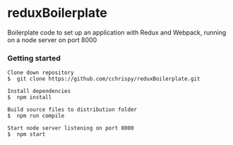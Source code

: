 # reduxBoilerplate
Boilerplate code to set up an application with Redux and Webpack, running on a node server on port 8000  

### Getting started  
```
Clone down repository  
$  git clone https://github.com/cchrispy/reduxBoilerplate.git  

Install dependencies  
$  npm install  

Build source files to distribution folder  
$  npm run compile  
  
Start node server listening on port 8000  
$  npm start  
```

